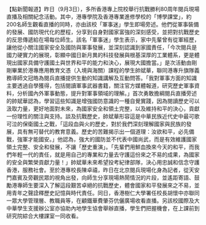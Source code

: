 【點新聞報道】昨日（9月3日），多所香港專上院校舉行抗戰勝利80周年閱兵現場直播及相關紀念活動。其中，港專學院及香港專業進修學校的「博學課堂」，約200名師生觀看直播的同時，亦由該校「軍事迷」學生即場旁述。他們從軍事裝備的發展、國防現代化的歷程，分享到自身對國家富強的深刻感受，並把對抗戰歷史的反思傳遞給在場每位師生。該名「軍事迷」學生表示，家中先輩曾有從軍經歷，讓他從小關注國家安全及國防與軍事發展，並深刻認識到家國責任，「今次閱兵是國力硬實力的展現，彰顯中國日新月異的科技發展與根基深厚的工業體系，更是體現出國家具備守護國土與世界和平的能力和決心，展現大國擔當。」是次活動由剛剛畢業於港專應用教育文憑（入境與海關）課程的學生帥斌華，聯同港專升旗隊義務導師文冠皓為閱兵直播提供生動的知識講解及互動問答。「我對軍事方面的知識主要透過自學獲得，包括閱讀軍事武器書籍，關注官方媒體報道，研究歷史軍事資料，分析國內外軍事動態，提升對軍事領域的理解。」首次勇敢擔綱閱兵直播旁述的帥斌華認為，學習這些知識是增強國防意識的一種自覺實踐，因為閱讀歷史可以汲取力量，更好地面對未來，為國家安全和領土完整，以及維持和平的決心，貢獻一份理性的關注與支持。談及抗戰歷史，帥斌華形容這是中華民族近代史中最可歌可泣的保衛國土之戰，「這段血與火的歷史，對於我們深刻理解國家與民族的發展，具有無可替代的教育意義。歷史的苦難揭示出一個道理：汝欲和平，必先備戰，強軍才能國安。」他認為，強大的國防並不代表中國尚武，而是有效維護國家領土完整、安全和發展，不讓「歷史重演」。「先輩們用鮮血換來今天的和平，而我們年輕一代的責任，就是用自己的專業和力量去守護這份來之不易的成果，為國家的安全與繁榮貢獻力量！」帥斌華未來希望投考紀律部隊，決心用忠誠和信念守護香港，服務社會。至於港專校長陳卓禧，昨日在北京閱兵現場化身為記者，從天安門嘉賓及旁觀民眾的視角出發，向師生分享現場熱鬧情況的片段，並遙距寄語、鼓勵港專師生要深入了解這段艱苦卓絕的抗戰歷史，體會國家和平發展來之不易，並用青年之聲詮釋歷史記憶與時代責任。同日，香港樹仁大學署任校長胡懷中亦聯同一眾大學管理層、教職員等，在顧鐵華費肇芬伉儷廣場收看直播。另該校國際及大中華學生支援辦公室亦協助內地學生協會舉辦直播，學生們把握機會，在上課前到研究院綜合大樓課室一同收看。